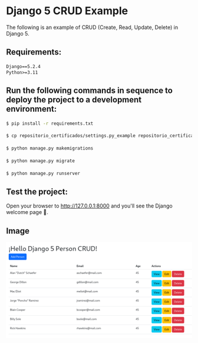 # Django 5 CRUD Example

The following is an example of CRUD (Create, Read, Update, Delete) in Django 5.

## Requirements:
```
Django==5.2.4
Python>=3.11
```

## Run the following commands in sequence to deploy the project to a development environment:

```bash
$ pip install -r requirements.txt

$ cp repositorio_certificados/settings.py_example repositorio_certificados/settings.py

$ python manage.py makemigrations

$ python manage.py migrate

$ python manage.py runserver
```

## Test the project:

Open your browser to http://127.0.0.1:8000 and you'll see the Django welcome
page 🚀.

## Image

![1.png](1.png "1.png")
